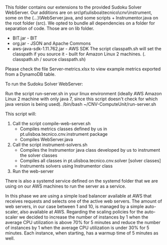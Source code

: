 This folder contains our extensions to the provided Sudoku Solver WebServer.
Our additions are on src\pt\ulisboa\tecnico\cnv\instrument, some on the (...)\WebServer.java, and some scripts + Instrumentor.java on the root folder (src).
We opted to bundle all dependencies on a folder for separation of code. Those are on lib folder. 
- BIT.jar - BIT
- org.jar - JSON and Apache Commons
- aws-java-sdk-1.11.762.jar - AWS SDK
The script classpath.sh will set the classpath if you source it - built for Amazon Linux 2 machines. (. classpath.sh / source classpath.sh)

Please check the file Server-metrics.xlsx to view example metrics exported from a DynamoDB table.

To run the Sudoku Solver WebServer:

Run the script run-server.sh in your linux environment (ideally AWS Amazon Linux 2 machine with only java 7, since this script doesn't check for which java version is being used).
/bin/bash ~/CNV-ComputeUnit/run-server.sh

This script will:
1. Call the script compile-web-server.sh
	- Compiles metrics classes defined by us in pt.ulisboa.tecnico.cnv.instrument package
	- Compiles WebServer.java 
2. Call the script instrument-solvers.sh
	- Compiles the Instrumentor java class developed by us to instrument the solver classes 
	- Compiles all classes in pt.ulisboa.tecnico.cnv.solver [solver classes]
	- Instruments solvers using Instrumentor class
3. Run the web-server

There is also a systemd service defined on the systemd folder that we are using on our AWS machines to run the server as a service.

In this phase we are using a simple load balancer available at AWS that receives requests and selects one of the active
web servers. The amount of web servers, in our case between 1 and 10, is managed by a simple auto-scaler, also available at AWS. 
Regarding the scaling policies for the auto-scaler we decided to increase the number of instances by 1
when the average CPU utilization is above 70% for 5 minutes and reduce the number of instances by 1
when the average CPU utilization is under 30% for 5 minutes. Each instance, when starting, has a warmup
time of 5 minutes as well.
